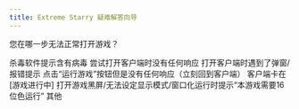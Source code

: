 ```yaml
---
title: Extreme Starry 疑难解答向导
---
```


您在哪一步无法正常打开游戏？

<GuideButton to="/FAQ/Error/Virus">杀毒软件提示含有病毒</GuideButton>
<GuideButton to="/FAQ/Error/UnResponsive">尝试打开客户端时没有任何响应</GuideButton>
<GuideButton to="/FAQ/Error/Dialog/">打开客户端时遇到了弹窗/报错提示</GuideButton>
<GuideButton to="/FAQ/Error/UnResponsiveOnGame">点击“运行游戏”按钮但是没有任何响应（立刻回到客户端）</GuideButton>
<GuideButton to="/FAQ/Error/GameRunning">客户端卡在[游戏进行中]</GuideButton>
<GuideButton to="/FAQ/Error/DDRAW">打开游戏黑屏/无法设定显示模式/窗口化运行时提示“本游戏需要16位色运行”</GuideButton>
<GuideButton to="/FAQ/Unknown">其他</GuideButton>
